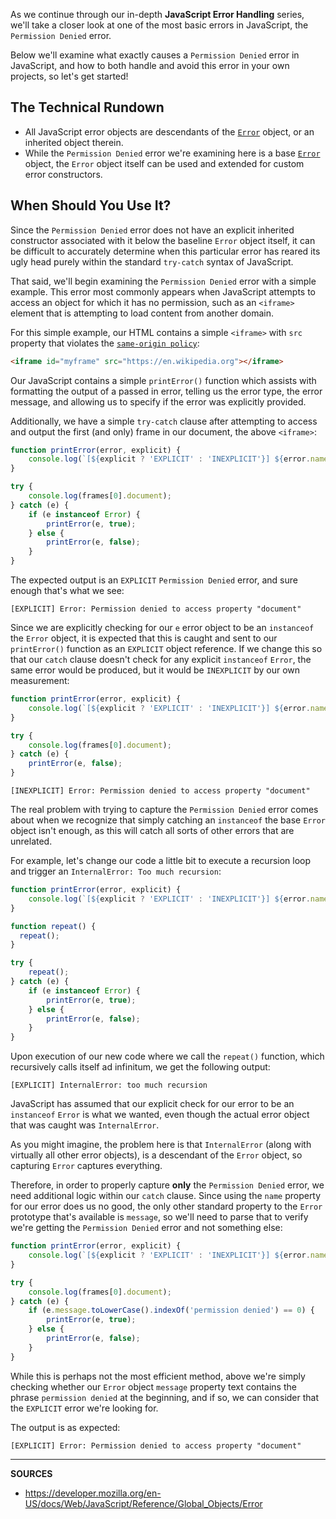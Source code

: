 As we continue through our in-depth __JavaScript Error Handling__ series, we'll take a closer look at one of the most basic errors in JavaScript, the `Permission Denied` error.  

Below we'll examine what exactly causes a `Permission Denied` error in JavaScript, and how to both handle and avoid this error in your own projects, so let's get started!

## The Technical Rundown

- All JavaScript error objects are descendants of the [`Error`] object, or an inherited object therein.
- While the `Permission Denied` error we're examining here is a base [`Error`] object, the `Error` object itself can be used and extended for custom error constructors.

## When Should You Use It?

Since the `Permission Denied` error does not have an explicit inherited constructor associated with it below the baseline `Error` object itself, it can be difficult to accurately determine when this particular error has reared its ugly head purely within the standard `try-catch` syntax of JavaScript.

That said, we'll begin examining the `Permission Denied` error with a simple example.  This error most commonly appears when JavaScript attempts to access an object for which it  has no permission, such as an `<iframe>` element that is attempting to load content from another domain.

For this simple example, our HTML contains a simple `<iframe>` with `src` property that violates the [`same-origin policy`]:

```html
<iframe id="myframe" src="https://en.wikipedia.org"></iframe>
```

Our JavaScript contains a simple `printError()` function which assists with formatting the output of a passed in error, telling us the error type, the error message, and allowing us to specify if the error was explicitly provided.

Additionally, we have a simple `try-catch` clause after attempting to access and output the first (and only) frame in our document, the above `<iframe>`:

```js
function printError(error, explicit) {
	console.log(`[${explicit ? 'EXPLICIT' : 'INEXPLICIT'}] ${error.name}: ${error.message}`);    
}

try {
    console.log(frames[0].document);
} catch (e) {
    if (e instanceof Error) {
        printError(e, true);
    } else {
        printError(e, false);
    }
}
```

The expected output is an `EXPLICIT` `Permission Denied` error, and sure enough that's what we see:

```
[EXPLICIT] Error: Permission denied to access property "document"
```

Since we are explicitly checking for our `e` error object to be an `instanceof` the `Error` object, it is expected that this is caught and sent to our `printError()` function as an `EXPLICIT` object reference.  If we change this so that our `catch` clause doesn't check for any explicit `instanceof` `Error`, the same error would be produced, but it would be `INEXPLICIT` by our own measurement:

```js
function printError(error, explicit) {
	console.log(`[${explicit ? 'EXPLICIT' : 'INEXPLICIT'}] ${error.name}: ${error.message}`);    
}

try {
  	console.log(frames[0].document);
} catch (e) {
    printError(e, false);
}
```

```
[INEXPLICIT] Error: Permission denied to access property "document"
```

The real problem with trying to capture the `Permission Denied` error comes about when we recognize that simply catching an `instanceof` the base `Error` object isn't enough, as this will catch all sorts of other errors that are unrelated.

For example, let's change our code a little bit to execute a recursion loop and trigger an `InternalError: Too much recursion`:

```js
function printError(error, explicit) {
	console.log(`[${explicit ? 'EXPLICIT' : 'INEXPLICIT'}] ${error.name}: ${error.message}`);    
}

function repeat() {
  repeat();
}

try {
  	repeat();
} catch (e) {
    if (e instanceof Error) {
        printError(e, true);
    } else {
        printError(e, false);
    }
}
```

Upon execution of our new code where we call the `repeat()` function, which recursively calls itself ad infinitum, we get the following output:

```
[EXPLICIT] InternalError: too much recursion
```

JavaScript has assumed that our explicit check for our error to be an `instanceof` `Error` is what we wanted, even though the actual error object that was caught was `InternalError`.

As you might imagine, the problem here is that `InternalError` (along with virtually all other error objects), is a descendant of the `Error` object, so capturing `Error` captures everything.

Therefore, in order to properly capture __only__ the `Permission Denied` error, we need additional logic within our `catch` clause.  Since using the `name` property for our error does us no good, the only other standard property to the `Error` prototype that's available is `message`, so we'll need to parse that to verify we're getting the `Permission Denied` error and not something else:

```js
function printError(error, explicit) {
	console.log(`[${explicit ? 'EXPLICIT' : 'INEXPLICIT'}] ${error.name}: ${error.message}`);    
}

try {
  	console.log(frames[0].document);  
} catch (e) {
	if (e.message.toLowerCase().indexOf('permission denied') == 0) {
    	printError(e, true);
    } else {
    	printError(e, false);
    }
}
```

While this is perhaps not the most efficient method, above we're simply checking whether our `Error` object `message` property text contains the phrase `permission denied` at the beginning, and if so, we can consider that the `EXPLICIT` error we're looking for.

The output is as expected:

```
[EXPLICIT] Error: Permission denied to access property "document"
```

[`Error`]: https://developer.mozilla.org/en-US/docs/Web/JavaScript/Reference/Global_Objects/Error
[`same-origin policy`]: https://developer.mozilla.org/en-US/docs/Web/Security/Same-origin_policy

---

__SOURCES__

- https://developer.mozilla.org/en-US/docs/Web/JavaScript/Reference/Global_Objects/Error
